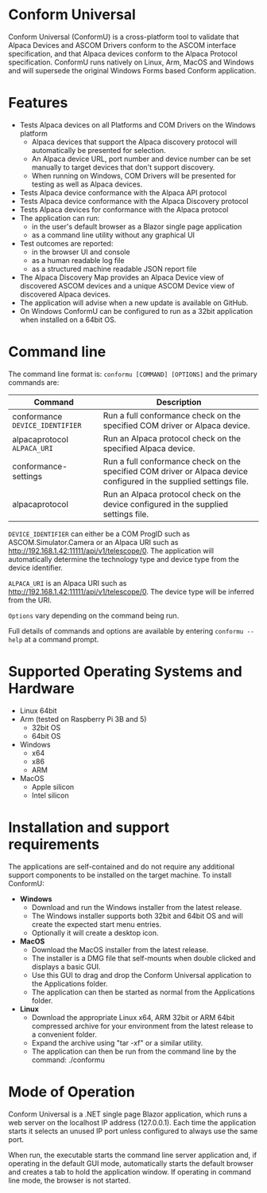 # Conform Universal
Conform Universal (ConformU) is a cross-platform tool to validate that Alpaca Devices and ASCOM Drivers conform to the ASCOM interface specification, and that Alpaca devices conform to the Alpaca Protocol specification. ConformU runs natively on Linux, Arm, MacOS and Windows and will supersede the original Windows Forms based Conform application.

# Features
* Tests Alpaca devices on all Platforms and COM Drivers on the Windows platform
  * Alpaca devices that support the Alpaca discovery protocol will automatically be presented for selection.
  * An Alpaca device URL, port number and device number can be set manually to target devices that don't support discovery.
  * When running on Windows, COM Drivers will be presented for testing as well as Alpaca devices.
* Tests Alpaca device conformance with the Alpaca API protocol
* Tests Alpaca device conformance with the Alpaca Discovery protocol
* Tests Alpaca devices for conformance with the Alpaca protocol
* The application can run:
  * in the user's default browser as a Blazor single page application
  * as a command line utility without any graphical UI
* Test outcomes are reported:
  * in the browser UI and console
  * as a human readable log file
  * as a structured machine readable JSON report file
* The Alpaca Discovery Map provides an Alpaca Device view of discovered ASCOM devices and a unique ASCOM Device view of discovered Alpaca devices.
* The application will advise when a new update is available on GitHub.
* On Windows ConformU can be configured to run as a 32bit application when installed on a 64bit OS.

# Command line
The command line format is: `conformu [COMMAND] [OPTIONS]` and the primary commands are:

| __Command__ | __Description__ |
| --- | --- |
| conformance `DEVICE_IDENTIFIER` | Run a full conformance check on the specified COM driver or Alpaca device.|
| alpacaprotocol `ALPACA_URI` | Run an Alpaca protocol check on the specified Alpaca device. |
| conformance-settings | Run a full conformance check on the specified COM driver or Alpaca device configured in the supplied settings file. |
| alpacaprotocol | Run an Alpaca protocol check on the device configured in the supplied settings file. |


`DEVICE_IDENTIFIER` can either be a COM ProgID such as ASCOM.Simulator.Camera or an Alpaca URI such as http://192.168.1.42:11111/api/v1/telescope/0. The application will
automatically determine the technology type and device type from the device identifier.

`ALPACA_URI` is an Alpaca URI such as http://192.168.1.42:11111/api/v1/telescope/0. The device type will be inferred from the URI.

`Options` vary depending on the command being run.

Full details of commands and options are available by entering `conformu --help` at a command prompt.

# Supported Operating Systems and Hardware
* Linux 64bit
* Arm (tested on Raspberry Pi 3B and 5)
  * 32bit OS
  * 64bit OS
* Windows
  * x64
  * x86
  * ARM
* MacOS
  * Apple silicon
  * Intel silicon

# Installation and support requirements
The applications are self-contained and do not require any additional support components to be installed on the target machine. To install ConformU:
* **Windows**
  * Download and run the Windows installer from the latest release.
  * The Windows installer supports both 32bit and 64bit OS and will create the expected start menu entries.
  * Optionally it will create a desktop icon.
* **MacOS**
  * Download the MacOS installer from the latest release.
  * The installer is a DMG file that self-mounts when double clicked and displays a basic GUI.
  * Use this GUI to drag and drop the Conform Universal application to the Applications folder.
  * The application can then be started as normal from the Applications folder.
* **Linux**
  * Download the appropriate Linux x64, ARM 32bit or ARM 64bit compressed archive for your environment from the latest release to a convenient folder.
  * Expand the archive using "tar -xf" or a similar utility.
  * The application can then be run from the command line by the command: ./conformu

# Mode of Operation
Conform Universal is a .NET single page Blazor application, which runs a web server on the localhost IP address (127.0.0.1). Each time the application starts it selects an unused IP port unless configured to always use the same port.

When run, the executable starts the command line server application and, if operating in the default GUI mode, automatically starts the default browser and creates a tab to hold the application window. If operating in command line mode, the browser is not started.